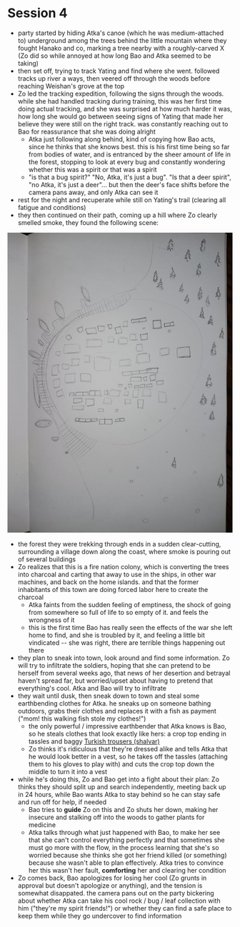 # Session 4

- party started by hiding Atka's canoe (which he was medium-attached to) underground among the trees behind the little mountain where they fought Hanako and co, marking a tree nearby with a roughly-carved X (Zo did so while annoyed at how long Bao and Atka seemed to be taking)
- then set off, trying to track Yating and find where she went. followed tracks up river a ways, then veered off through the woods before reaching Weishan's grove at the top
- Zo led the tracking expedition, following the signs through the woods. while she had handled tracking during training, this was her first time doing actual tracking, and she was surprised at how much harder it was, how long she would go between seeing signs of Yating that made her believe they were still on the right track. was constantly reaching out to Bao for reassurance that she was doing alright
    - Atka just following along behind, kind of copying how Bao acts, since he thinks that she knows best. this is his first time being so far from bodies of water, and is entranced by the sheer amount of life in the forest, stopping to look at every bug and constantly wondering whether this was a spirit or that was a spirit
    - "is that a bug spirit?" "No, Atka, it's just a bug". "Is that a deer spirit", "no Atka, it's just a deer"... but then the deer's face shifts before the camera pans away, and only Atka can see it
- rest for the night and recuperate while still on Yating's trail (clearing all fatigue and conditions)
- they then continued on their path, coming up a hill where Zo clearly smelled smoke, they found the following scene:

![Map](../images/04_laoshu.jpg)

- the forest they were trekking through ends in a sudden clear-cutting, surrounding a village down along the coast, where smoke is pouring out of several buildings
- Zo realizes that this is a fire nation colony, which is converting the trees into charcoal and carting that away to use in the ships, in other war machines, and back on the home islands. and that the former inhabitants of this town are doing forced labor here to create the charcoal
    - Atka faints from the sudden feeling of emptiness, the shock of going from somewhere so full of life to so empty of it. and feels the wrongness of it
    - this is the first time Bao has really seen the effects of the war she left home to find, and she is troubled by it, and feeling a little bit vindicated -- she was right, there are terrible things happening out there
- they plan to sneak into town, look around and find some information. Zo will try to infiltrate the soldiers, hoping that she can pretend to be herself from several weeks ago, that news of her desertion and betrayal haven't spread far, but worried/upset about having to pretend that everything's cool. Atka and Bao will try to infiltrate
- they wait until dusk, then sneak down to town and steal some earthbending clothes for Atka. he sneaks up on someone bathing outdoors, grabs their clothes and replaces it with a fish as payment ("mom! this walking fish stole my clothes!")
    - the only powerful / impressive earthbender that Atka knows is Bao, so he steals clothes that look exactly like hers: a crop top ending in tassles and baggy [Turkish trousers (shalvar)](https://en.wikipedia.org/wiki/Turkish_salvar)
    - Zo thinks it's ridiculous that they're dressed alike and tells Atka that he would look better in a vest, so he takes off the tassles (attaching them to his gloves to play with) and cuts the crop top down the middle to turn it into a vest
- while he's doing this, Zo and Bao get into a fight about their plan: Zo thinks they should split up and search independently, meeting back up in 24 hours, while Bao wants Atka to stay behind so he can stay safe and run off for help, if needed
    - Bao tries to **guide** Zo on this and Zo shuts her down, making her insecure and stalking off into the woods to gather plants for medicine
    - Atka talks through what just happened with Bao, to make her see that she can't control everything perfectly and that sometimes she must go more with the flow, in the process learning that she's so worried because she thinks she got her friend killed (or something) because she wasn't able to plan effectively. Atka tries to convince her this wasn't her fault, **comforting** her and clearing her condition
- Zo comes back, Bao apologizes for losing her cool (Zo grunts in approval but doesn't apologize or anything), and the tension is somewhat disappated. the camera pans out on the party bickering about whether Atka can take his cool rock / bug / leaf collection with him ("they're my spirit friends!") or whether they can find a safe place to keep them while they go undercover to find information
